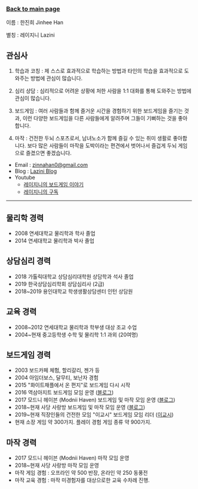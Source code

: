 <h3><a href="/">Back to main page</a></h3>

이름 : 한진희 Jinhee Han

별칭 : 레이지니 Lazini

## 관심사

  1. 학습과 코칭 : 제 스스로 효과적으로 학습하는 방법과 타인의 학습을 효과적으로 도와주는 방법에 관심이 많습니다.

  1. 심리 상담 : 심리적으로 어려운 상황에 처한 사람을 1:1 대화를 통해 도와주는 방법에 관심이 많습니다.

  1. 보드게임 : 여러 사람들과 함께 즐거운 시간을 경험하기 위한 보드게임을 즐기는 것과, 이런 다양한 보드게임을 다른 사람들에게 알려주며 그들이 기뻐하는 것을 좋아합니다.

  1. 마작 : 건전한 두뇌 스포츠로서, 남녀노소가 함께 즐길 수 있는 취미 생활로 좋아합니다. 보다 많은 사람들이 마작을 도박이라는 편견에서 벗어나서 즐겁게 두뇌 게임으로 즐겼으면 좋겠습니다.

 * Email : zinnahan0@gmail.com
 * Blog : [Lazini Blog](http://lazini.tistory.com)
 * Youtube
    - [레이지니의 보드게임 이야기](https://www.youtube.com/channel/UCVYbF0ZapsWEj45EWl5DKCQ)
    - [레이지니의 구독](https://www.youtube.com/channel/UCkeUvXsQXCQtW1rlsIf-Zfw)

---
## 물리학 경력
 * 2008 연세대학교 물리학과 학사 졸업
 * 2014 연세대학교 물리학과 박사 졸업

## 상담심리 경력
 * 2018 가톨릭대학교 상담심리대학원 상담학과 석사 졸업
 * 2019 한국상담심리학회 상담심리사 (2급)
 * 2018~2019 용인대학교 학생생활상담센터 인턴 상담원

## 교육 경력
 * 2008~2012 연세대학교 물리학과 학부생 대상 조교 수업
 * 2004~현재 중고등학생 수학 및 물리학 1:1 과외 (20여명)

## 보드게임 경력
 * 2003 보드카페 체험, 할리갈리, 젠가 등
 * 2004 아임더보스, 달무티, 보난자 경험
 * 2015 "화이트채플에서 온 편지"로 보드게임 다시 시작
 * 2016 역삼아지트 보드게임 모임 운영 ([블로그](https://ysazit.tistory.com))
 * 2017 모드니 헤이븐 (Modnii Haven) 보드게임 및 마작 모임 운영 ([블로그](https://modnii.tistory.com))
 * 2018~현재 사당 사랑방 보드게임 및 마작 모임 운영 ([블로그](https://sarangbanggame.tistory.com))
 * 2019~현재 직장인들의 건전한 모임 "이교시" 보드게임 모임 리더 ([이교시](http://2gyosi.nsion.net))
 * 현재 소장 게임 약 300가지. 플레이 경험 게임 종류 약 900가지.
## 마작 경력
 * 2017 모드니 헤이븐 (Modnii Haven) 마작 모임 운영
 * 2018~현재 사당 사랑방 마작 모임 운영
 * 마작 게임 경험 : 오프라인 약 500 반장, 온라인 약 250 동풍전
 * 마작 교육 경험 : 마작 미경험자를 대상으로한 교육 수차례 진행.
